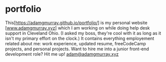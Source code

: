 # portfolio
This[https://adamgmurray.github.io/portfolio/] is my personal website [www.adamgmurray.xyz] which I am working on while doing help desk support in Cleveland Ohio. 
(I asked my boss, they're cool with it as long as it isn't my primary effort on the clock.)
It contains everything employement related about me: work experience, updated resume, freeCodeCamp projects, and personal projects. 
Want to hire me into a junior front-end development role? Hit me up! adam@adamgmurray.xyz

